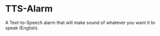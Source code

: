 # TTS-Alarm
A Text-to-Speech alarm that will make sound of whatever you want it to speak (English).
